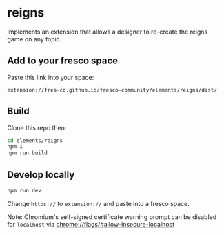 # reigns

Implements an extension that allows a designer to re-create the reigns game on any topic.

## Add to your fresco space

Paste this link into your space:

```
extension://fres-co.github.io/fresco-community/elements/reigns/dist/
```

## Build

Clone this repo then:

```bash
cd elements/reigns
npm i
npm run build
```

## Develop locally

```bash
npm run dev
```

Change `https://` to `extension://` and paste into a fresco space.

Note: Chromium's self-signed certificate warning prompt can be disabled for `localhost` via <chrome://flags/#allow-insecure-localhost>
